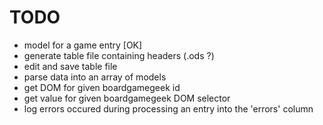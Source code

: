 # TODO
- model for a game entry [OK]
- generate table file containing headers (.ods ?)
- edit and save table file
- parse data into an array of models
- get DOM for given boardgamegeek id
- get value for given boardgamegeek DOM selector
- log errors occured during processing an entry into the 'errors' column